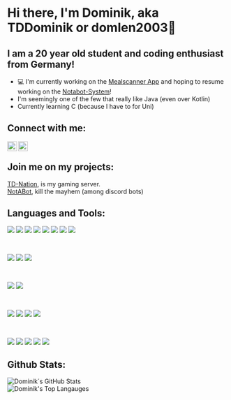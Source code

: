 # Hi there, I'm Dominik, aka TDDominik or domlen2003👋
## I am a 20 year old student and coding enthusiast from Germany!

- 💻 I'm currently working on the [Mealscanner App][mealscannerWeb] and hoping to resume working on the [Notabot-System][notabotWeb]!
- I'm seemingly one of the few that really like Java (even over Kotlin)
- Currently learning C (because I have to for Uni)

## Connect with me:
[<img align="left" alt="Dominik| Instagram" width="22px" src="https://cdn.jsdelivr.net/npm/simple-icons@v3/icons/instagram.svg" />][instagram] 
<a href="mailto:dominikalexanderlenz@gmail.com"> <img align="left" alt="Dominik| Email" width="22px" src="https://cdn.jsdelivr.net/npm/simple-icons@3.13.0/icons/gmail.svg"> </a>
<br>

## Join me on my projects:
[TD-Nation][tdServer], is my gaming server. <br>
[NotABot][notabotWeb], kill the mayhem (among discord bots)

## Languages and Tools:
<p class="languages">
  <img src="https://img.shields.io/badge/java-007396.svg?&style=for-the-badge&logo=java&logoColor=white"/>
  <img src="https://img.shields.io/badge/kotlin-DD8431.svg?&style=for-the-badge&logo=kotlin&logoColor=white"/>
  <img src="https://img.shields.io/badge/Node-339933.svg?&style=for-the-badge&logo=node.js&logoColor=white"/>
  <img src="https://img.shields.io/badge/csharp-976ECD.svg?&style=for-the-badge&logo=csharp&logoColor=white"/>
  <img src="https://img.shields.io/badge/Go-00ADD8?style=for-the-badge&logo=go&logoColor=white"/>
  <img src="https://img.shields.io/badge/python-319440.svg?&style=for-the-badge&logo=python&logoColor=white"/>
  <img src="https://img.shields.io/badge/HTML5-E34F26?style=for-the-badge&logo=HTML5&logoColor=white"/>
  <img src="https://img.shields.io/badge/CSS3-1572B6?style=for-the-badge&logo=CSS3&logoColor=white"/>
</p>
<br>
<p class="web">
  <img src="https://img.shields.io/badge/Nuxt-002E3B?style=for-the-badge&logo=nuxtdotjs&logoColor=#00DC82"/>
  <img src="https://img.shields.io/badge/Svelte-4A4A55?style=for-the-badge&logo=svelte&logoColor=FF3E00"/>
  <img src="https://img.shields.io/badge/Tailwind_CSS-38B2AC?style=for-the-badge&logo=tailwind-css&logoColor=white">
</p>
<br>
<p class="tools">
  <img src="https://img.shields.io/badge/MongoDB-13aa52?style=for-the-badge&logo=mongodb&logoColor=white"/>
  <img src="https://img.shields.io/badge/Gradle-022E37.svg?&style=for-the-badge&logo=gradle&logoColor=white"/>
  <!--img src="https://img.shields.io/badge/WakaTime-000000.svg?&style=for-the-badge&logo=WakaTime&logoColor=white"/-->
</p>
<br>
<p class="editors">
  <img src="https://img.shields.io/badge/IntelliJ%20IDEA-ca38c7?style=for-the-badge&logo=jetbrains&logoColor=white"/> 
  <img src="https://img.shields.io/badge/WebStorm-55b9ee?style=for-the-badge&logo=WebStorm&logoColor=white"/>
  <img src="https://img.shields.io/badge/PyCharm-F2EF59.svg?&style=for-the-badge&logo=pycharm&logoColor=white"/>
  <img src="https://img.shields.io/badge/Unity-100000?style=for-the-badge&logo=unity&logoColor=white"/> 
</p>
<br>
<p class="deploy">
  <img src="https://img.shields.io/badge/Git-F05032.svg?&style=for-the-badge&logo=git&logoColor=white"/>
  <img src="https://img.shields.io/badge/Github%20-181717.svg?&style=for-the-badge&logo=github&logoColor=white"/>
  <img src="https://img.shields.io/badge/Gitlab%20-FCA121.svg?&style=for-the-badge&logo=gitlab&logoColor=white"/>
  <img src="https://img.shields.io/badge/Kubernetes-3f68d6?style=for-the-badge&logo=kubernetes&logoColor=white"/>
  <img src="https://img.shields.io/badge/Cloudflare-F38020?style=for-the-badge&logo=Cloudflare&logoColor=white"/>
</p>

## Github Stats:  
<img align="center" alt="Dominik´s GitHub Stats" src="https://github-readme-stats.vercel.app/api?username=domlen2003&show_icons=true&hide_border=true" />
    <br>
<img align="" alt="Dominik's Top Langauges" src="https://github-readme-stats.vercel.app/api/top-langs/?username=domlen2003">

[instagram]: https://instagram.com/dominik.le_03
[tdServer]: https://discord.gg/3z8jWKu
[notabotWeb]: https://nota.bot
[mealscannerWeb]: https://mealscanner.de
